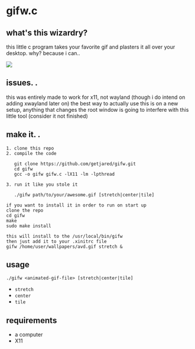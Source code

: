 # gifw.c

## what's this wizardry?

this little c program takes your favorite gif and plasters it all over your desktop. why? because i can..

![](https://github.com/getjared/gifw/blob/main/gifw-desk.gif)


## issues. .
this was entirely made to work for x11, not wayland (though i do intend on adding xwayland later on)
the best way to actually use this is on a new setup, anything that changes the root window is going to interfere
with this little tool (consider it not finished)

## make it. .
```   
1. clone this repo 
2. compile the code

   git clone https://github.com/getjared/gifw.git
   cd gifw
   gcc -o gifw gifw.c -lX11 -lm -lpthread
   
3. run it like you stole it
   
   ./gifw path/to/your/awesome.gif [stretch|center|tile]

if you want to install it in order to run on start up
clone the repo
cd gifw
make
sudo make install

this will install to the /usr/local/bin/gifw
then just add it to your .xinitrc file
gifw /home/user/wallpapers/avd.gif stretch &   
```


## usage

```
./gifw <animated-gif-file> [stretch|center|tile]
```

- `stretch`
- `center`
- `tile`

## requirements

- a computer
- X11
